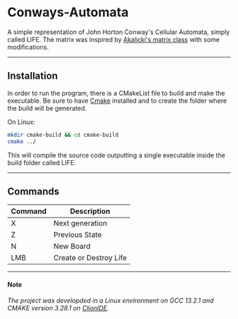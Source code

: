 # Conways-Automata

A simple representation of John Horton Conway's Cellular Automata, simply called LIFE. The matrix was inspired by [Akalicki's matrix class](https://github.com/akalicki/matrix.git) with some modifications.

---

## Installation

In order to run the program, there is a CMakeList file to build and make the executable. Be sure to have [Cmake](https://cmake.org/download/) installed and to create the folder where the build will be generated.

On Linux:
```sh
mkdir cmake-build && cd cmake-build
cmake ../
```

This will compile the source code outputting a single executable inside the build folder called LIFE.

---

## Commands

| Command | Description |
|---------|-------------|
| X       | Next generation |
| Z       | Previous State |
| N       | New Board |
| LMB     | Create or Destroy Life |

--- 

#### Note

*The project was developded in a Linux environment on GCC 13.2.1 and CMAKE version 3.28.1 on [ClionIDE](https://www.jetbrains.com/clion/).*
